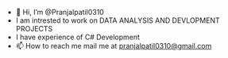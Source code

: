 - 👋 Hi, I’m @Pranjalpatil0310
- I am intrested to work on DATA ANALYSIS AND DEVLOPMENT PROJECTS
- I have experience of C# Development
- 📫 How to reach me mail me at pranjalpatil0310@gmail.com



<!---
Pranjalpatil0310/Pranjalpatil0310 is a ✨ special ✨ repository because its `README.md` (this file) appears on your GitHub profile.
You can click the Preview link to take a look at your changes.
--->
